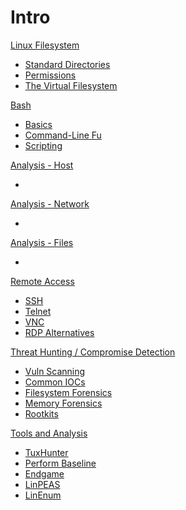 # Intro
[Linux Filesystem]()

  - [Standard Directories](standard_dirs.md)
  - [Permissions](perms.md)
  - [The Virtual Filesystem](vfs-proc.md)

[Bash]()

  - [Basics](basics.md)
  - [Command-Line Fu](CLI-Fu.md)
  - [Scripting](bash-scripting.md)



[Analysis - Host]()

  - []()
  
[Analysis - Network]()

  - []()

[Analysis - Files]()

  - []()


[Remote Access]()

  - [SSH](ssh.md)
  - [Telnet](telnet.md) 
  - [VNC](vnc.md)
  - [RDP Alternatives](rdp-like.md)

[Threat Hunting / Compromise Detection]()

  - [Vuln Scanning](vuln.md)
  - [Common IOCs](iocs.md)
  - [Filesystem Forensics](fs-forensics.md)
  - [Memory Forensics](mem-forensics.md)
  - [Rootkits](rootkits.md)

[Tools and Analysis]() 

  - [TuxHunter](tuxhunter.md)
  - [Perform Baseline](perform-baseline.md)
  - [Endgame](endgame.md)
  - [LinPEAS](linpeas.md)
  - [LinEnum](linenum.md)


